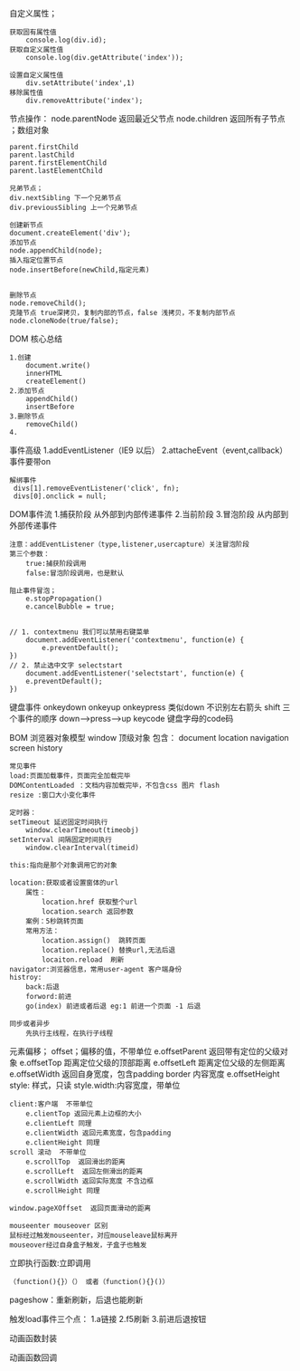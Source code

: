 自定义属性；

	获取固有属性值
		console.log(div.id);
	获取自定义属性值
		console.log(div.getAttribute('index'));
		
	设置自定义属性值
		div.setAttribute('index',1)
	移除属性值
		div.removeAttribute('index');
	
节点操作：
	node.parentNode 返回最近父节点
	node.children 返回所有子节点 ；数组对象
	
	parent.firstChild
	parent.lastChild
	parent.firstElementChild
	parent.lastElementChild
	
	兄弟节点；
	div.nextSibling 下一个兄弟节点
	div.previousSibling 上一个兄弟节点
	
	创建新节点
	document.createElement('div');
	添加节点
	node.appendChild(node);
	插入指定位置节点
	node.insertBefore(newChild,指定元素)
	
	
	删除节点
	node.removeChild();
	克隆节点 true深拷贝，复制内部的节点，false 浅拷贝，不复制内部节点
	node.cloneNode(true/false);
	
	
	
DOM 核心总结
	
	1.创建
		document.write()
		innerHTML
		createElement()
	2.添加节点
		appendChild()
		insertBefore
	3.删除节点
		removeChild()
	4.	
事件高级
	1.addEventListener（IE9 以后）
	2.attacheEvent（event,callback）事件要带on
	
	解绑事件
	 divs[1].removeEventListener('click', fn);
	 divs[0].onclick = null;
DOM事件流
	 1.捕获阶段  从外部到内部传递事件
	 2.当前阶段
	 3.冒泡阶段  从内部到外部传递事件

	注意：addEventListener（type,listener,usercapture）关注冒泡阶段
	第三个参数：
		true:捕获阶段调用
		false:冒泡阶段调用，也是默认
	
	阻止事件冒泡；
		e.stopPropagation()
		e.cancelBubble = true;
	
	
	// 1. contextmenu 我们可以禁用右键菜单
		document.addEventListener('contextmenu', function(e) {
			e.preventDefault();
	})
	// 2. 禁止选中文字 selectstart
		document.addEventListener('selectstart', function(e) {
		e.preventDefault();
	})	
		
键盘事件
	onkeydown
	onkeyup 
	onkeypress 类似down 不识别左右箭头 shift
	三个事件的顺序 down-->press-->up
	keycode 键盘字母的code码
	
BOM 浏览器对象模型
	window 顶级对象
	包含：
		document
		location
		navigation
		screen
		history
	
	常见事件
	load:页面加载事件，页面完全加载完毕
	DOMContentLoaded ：文档内容加载完毕，不包含css 图片 flash
	resize :窗口大小变化事件
	
	定时器：
	setTimeout 延迟固定时间执行
		window.clearTimeout(timeobj)
	setInterval 间隔固定时间执行
		window.clearInterval(timeid)
		
	this:指向是那个对象调用它的对象
		
	location:获取或者设置窗体的url
		属性：
			location.href 获取整个url
			location.search 返回参数
		案例：5秒跳转页面
		常用方法：
			location.assign()  跳转页面
			location.replace() 替换url,无法后退
			locaiton.reload  刷新
	navigator:浏览器信息，常用user-agent 客户端身份
	histroy:
		back:后退
		forword:前进
		go(index) 前进或者后退 eg:1 前进一个页面 -1 后退
	
	同步或者异步
		先执行主线程，在执行子线程
		
元素偏移；
	offset；偏移的值，不带单位
		e.offsetParent 返回带有定位的父级对象
		e.offsetTop 距离定位父级的顶部距离
		e.offsetLeft 距离定位父级的左侧距离
		e.offsetWidth 返回自身宽度，包含padding border 内容宽度
		e.offsetHeight
	style: 样式，只读
		style.width:内容宽度，带单位
	
	client:客户端  不带单位
		e.clientTop 返回元素上边框的大小
		e.clientLeft 同理
		e.clientWidth 返回元素宽度，包含padding
		e.clientHeight 同理
	scroll 滚动  不带单位
		e.scrollTop  返回滑出的距离
		e.scrollLeft  返回左侧滑出的距离
		e.scrollWidth 返回实际宽度 不含边框
		e.scrollHeight 同理
	
	window.pageXOffset	返回页面滑动的距离
	
	mouseenter mouseover 区别
	鼠标经过触发mouseenter，对应mouseleave鼠标离开
	mouseover经过自身盒子触发，子盒子也触发
	
立即执行函数:立即调用

	（function(){}）（） 或者（function(){}()）

	
pageshow：重新刷新，后退也能刷新
	
触发load事件三个点：
		1.a链接
		2.f5刷新
		3.前进后退按钮
	
动画函数封装
	
动画函数回调
	
			
		
		
	